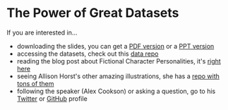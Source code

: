 # The Power of Great Datasets


If you are interested in...

- downloading the slides, you can get a [PDF version](https://github.com/tacookson/power-of-great-datasets/blob/main/The%20Power%20of%20Great%20Datasets%20(PDF).pdf?raw=true) or a [PPT version](https://github.com/tacookson/power-of-great-datasets/blob/main/The%20Power%20of%20Great%20Datasets%20(PPT).pptx?raw=true)
- accessing the datasets, check out this [data repo](https://github.com/tacookson/data)
- reading the blog post about Fictional Character Personalities, it's [right here](https://www.alexcookson.com/post/2020-11-19-applying-pca-to-fictional-character-personalities/)
- seeing Allison Horst's other amazing illustrations, she has a [repo with tons of them](https://github.com/allisonhorst/stats-illustrations)
- following the speaker (Alex Cookson) or asking a question, go to his [Twitter](https://twitter.com/alexcookson) or [GitHub](https://github.com/tacookson) profile
